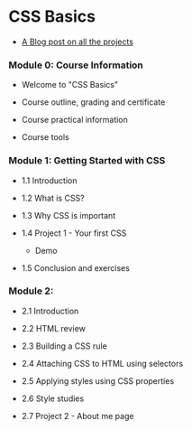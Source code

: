 # CSS Basics

- [A Blog post on all the projects]()

### Module 0: Course Information
- Welcome to "CSS Basics"

- Course outline, grading and certificate

- Course practical information

- Course tools


### Module 1: Getting Started with CSS

- 1.1 Introduction

- 1.2 What is CSS?


- 1.3 Why CSS is important


- 1.4 Project 1 - Your first CSS
    - Demo

- 1.5 Conclusion and exercises



### Module 2: 

- 2.1 Introduction

- 2.2 HTML review


- 2.3 Building a CSS rule


- 2.4 Attaching CSS to HTML using selectors


- 2.5 Applying styles using CSS properties


- 2.6 Style studies


- 2.7 Project 2 - About me page




